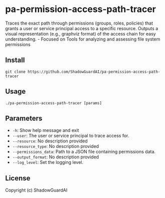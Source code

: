 # pa-permission-access-path-tracer
Traces the exact path through permissions (groups, roles, policies) that grants a user or service principal access to a specific resource. Outputs a visual representation (e.g., graphviz format) of the access chain for easy understanding. - Focused on Tools for analyzing and assessing file system permissions

## Install
`git clone https://github.com/ShadowGuardAI/pa-permission-access-path-tracer`

## Usage
`./pa-permission-access-path-tracer [params]`

## Parameters
- `-h`: Show help message and exit
- `--user`: The user or service principal to trace access for.
- `--resource`: No description provided
- `--resource_type`: No description provided
- `--permissions_data`: Path to a JSON file containing permissions data.
- `--output_format`: No description provided
- `--log_level`: Set the logging level.

## License
Copyright (c) ShadowGuardAI
